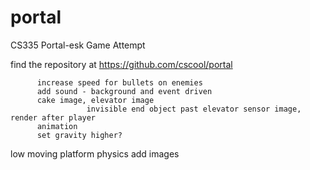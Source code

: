 portal
======

CS335 Portal-esk Game Attempt

find the repository at https://github.com/cscool/portal

		  increase speed for bullets on enemies
		  add sound - background and event driven
		  cake image, elevator image
					 invisible end object past elevator sensor image, render after player
		  animation
		  set gravity higher?
low	  moving platform physics
		  add images
